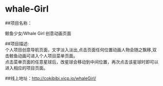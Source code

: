 # whale-Girl

##项目名称：  

鲸鱼少女/Whale Girl 创意动画页面

##项目描述:    
个人项目创意导航页面，文字淡入淡出,点击页面任何位置动画人物会随之飘移,双击鲸鱼动画可进入个人项目菜单页面。    
点击菜单页面的任意星球后，改星球会移动到中间位置，再次点击该星球时即可以进入相应的项目页面。
   
##线上地址：http://cokibibi.vicp.io/whaleGirl/

